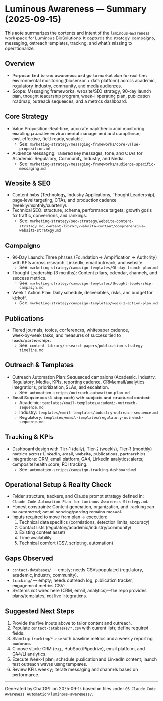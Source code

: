 # Luminous Awareness — Summary (2025‑09‑15)

This note summarizes the contents and intent of the `luminous-awareness` workspace for Luminous BioSolutions. It captures the strategy, campaigns, messaging, outreach templates, tracking, and what’s missing to operationalize.

## Overview
- Purpose: End‑to‑end awareness and go‑to‑market plan for real‑time environmental monitoring (biosensor + data platform) across academic, regulatory, industry, community, and media audiences.
- Scope: Messaging frameworks, website/SEO strategy, 90‑day launch plan, thought leadership program, week‑1 operating plan, publication roadmap, outreach sequences, and a metrics dashboard.

## Core Strategy
- Value Proposition: Real‑time, accurate naphthenic acid monitoring enabling proactive environmental management and compliance; cost‑effective, field‑ready, scalable.
  - See: `marketing-strategy/messaging-frameworks/core-value-proposition.md`
- Audience Messaging: Tailored key messages, tone, and CTAs for Academic, Regulatory, Community, Industry, and Media.
  - See: `marketing-strategy/messaging-frameworks/audience-specific-messaging.md`

## Website & SEO
- Content hubs (Technology, Industry Applications, Thought Leadership), page‑level targeting, CTAs, and production cadence (weekly/monthly/quarterly).
- Technical SEO: structure, schema, performance targets; growth goals for traffic, conversions, and rankings.
  - See: `marketing-strategy/seo-strategy/website-content-strategy.md`, `content-library/website-content/comprehensive-website-strategy.md`

## Campaigns
- 90‑Day Launch: Three phases (Foundation → Amplification → Authority) with KPIs across research, LinkedIn, email outreach, and website.
  - See: `marketing-strategy/campaign-templates/90-day-launch-plan.md`
- Thought Leadership (3 months): Content pillars, calendar, channels, and success metrics.
  - See: `marketing-strategy/campaign-templates/thought-leadership-campaign.md`
- Week 1 Action Plan: Daily schedule, deliverables, risks, and budget for kickoff.
  - See: `marketing-strategy/campaign-templates/week-1-action-plan.md`

## Publications
- Tiered journals, topics, conferences, whitepaper cadence, week‑by‑week tasks, and measures of success tied to leads/partnerships.
  - See: `content-library/research-papers/publication-strategy-timeline.md`

## Outreach & Templates
- Outreach Automation Plan: Sequenced campaigns (Academic, Industry, Regulatory, Media), KPIs, reporting cadence, CRM/email/analytics integrations, prioritization, SLAs, and escalation.
  - See: `automation-scripts/outreach-automation-plan.md`
- Email Sequences (4‑step each) with subjects and structured content:
  - Academic: `templates/email-templates/academic-outreach-sequence.md`
  - Industry: `templates/email-templates/industry-outreach-sequence.md`
  - Regulatory: `templates/email-templates/regulatory-outreach-sequence.md`

## Tracking & KPIs
- Dashboard design with Tier‑1 (daily), Tier‑2 (weekly), Tier‑3 (monthly) metrics across LinkedIn, email, website, publications, partnerships.
- Integrations: CRM, email platform, GA4, LinkedIn analytics; alerts; composite health score; ROI tracking.
  - See: `automation-scripts/campaign-tracking-dashboard.md`

## Operational Setup & Reality Check
- Folder structure, trackers, and Claude prompt strategy defined in: `Claude Code Automation Plan for Luminous Awareness Strategy.md`.
- Honest constraints: Content generation, organization, and tracking can be automated; actual sending/posting remains manual.
- Inputs required to move from plan → execution:
  1) Technical data specifics (correlations, detection limits, accuracy)  
  2) Contact lists (regulatory/academic/industry/community)  
  3) Existing content assets  
  4) Time availability  
  5) Technical comfort (CSV, scripting, automation)

## Gaps Observed
- `contact-databases/` — empty; needs CSVs populated (regulatory, academic, industry, community).
- `tracking/` — empty; needs outreach log, publication tracker, engagement metrics CSVs.
- Systems not wired here (CRM, email, analytics)—the repo provides plans/templates, not live integrations.

## Suggested Next Steps
1) Provide the five inputs above to tailor content and outreach.  
2) Populate `contact-databases/*.csv` with current lists; define required fields.  
3) Stand up `tracking/*.csv` with baseline metrics and a weekly reporting cadence.  
4) Choose stack: CRM (e.g., HubSpot/Pipedrive), email platform, and GA4/LI analytics.  
5) Execute Week‑1 plan; schedule publication and LinkedIn content; launch first outreach waves using templates.  
6) Review KPIs weekly; iterate messaging and channels based on performance.

---
Generated by ChatGPT on 2025‑09‑15 based on files under `05 Claude Code Awareness Automation/luminous-awareness/`.
